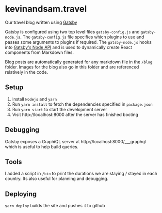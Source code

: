 # kevinandsam.travel

Our travel blog written using [Gatsby](https://www.gatsbyjs.org/)

Gatsby is configured using two top level files `gatsby-config.js` and `gatsby-node.js`. The `gatsby-config.js` file specifies which plugins to use and passes some arguments to plugins if required. The `gatsby-node.js` hooks into [Gatsby's Node API](https://www.gatsbyjs.org/docs/node-apis/) and is used to dynamically create React components from Markdown files.

Blog posts are automatically generated for any markdown file in the `/blog` folder. Images for the blog also go in this folder and are referenced relatively in the code.


## Setup

1. Install `Nodejs` and `yarn`
2. Run `yarn install` to fetch the dependencies specified in `package.json`
3. Run `yarn start` to start the development server
4. Visit http://localhost:8000 after the server has finished booting


## Debugging

Gatsby exposes a GraphiQL server at http://localhost:8000/___graphql which is useful to help build queries.


## Tools

I added a script in `/bin` to print the durations we are staying / stayed in each country. Its also useful for planning and debugging.


## Deploying

`yarn deploy` builds the site and pushes it to github
